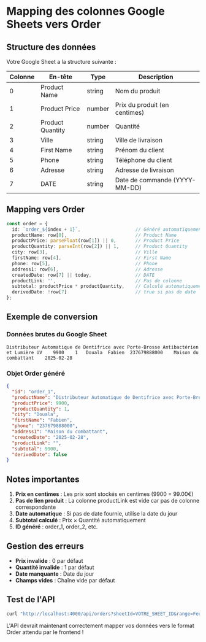 # Mapping des colonnes Google Sheets vers Order

## Structure des données

Votre Google Sheet a la structure suivante :

| Colonne | En-tête | Type | Description |
|---------|---------|------|-------------|
| 0 | Product Name | string | Nom du produit |
| 1 | Product Price | number | Prix du produit (en centimes) |
| 2 | Product Quantity | number | Quantité |
| 3 | Ville | string | Ville de livraison |
| 4 | First Name | string | Prénom du client |
| 5 | Phone | string | Téléphone du client |
| 6 | Adresse | string | Adresse de livraison |
| 7 | DATE | string | Date de commande (YYYY-MM-DD) |

## Mapping vers Order

```typescript
const order = {
  id: `order_${index + 1}`,                    // Généré automatiquement
  productName: row[0],                         // Product Name
  productPrice: parseFloat(row[1]) || 0,       // Product Price
  productQuantity: parseInt(row[2]) || 1,      // Product Quantity
  city: row[3],                                // Ville
  firstName: row[4],                           // First Name
  phone: row[5],                               // Phone
  address1: row[6],                            // Adresse
  createdDate: row[7] || today,                // DATE
  productLink: '',                             // Pas de colonne
  subtotal: productPrice * productQuantity,    // Calculé automatiquement
  derivedDate: !row[7]                         // true si pas de date
};
```

## Exemple de conversion

### Données brutes du Google Sheet
```
Distributeur Automatique de Dentifrice avec Porte-Brosse Antibactérien et Lumière UV	9900	1	Douala	Fabien	237679888000	Maison du combattant	2025-02-28
```

### Objet Order généré
```json
{
  "id": "order_1",
  "productName": "Distributeur Automatique de Dentifrice avec Porte-Brosse Antibactérien et Lumière UV",
  "productPrice": 9900,
  "productQuantity": 1,
  "city": "Douala",
  "firstName": "Fabien",
  "phone": "237679888000",
  "address1": "Maison du combattant",
  "createdDate": "2025-02-28",
  "productLink": "",
  "subtotal": 9900,
  "derivedDate": false
}
```

## Notes importantes

1. **Prix en centimes** : Les prix sont stockés en centimes (9900 = 99.00€)
2. **Pas de lien produit** : La colonne productLink est vide car pas de colonne correspondante
3. **Date automatique** : Si pas de date fournie, utilise la date du jour
4. **Subtotal calculé** : Prix × Quantité automatiquement
5. **ID généré** : order_1, order_2, etc.

## Gestion des erreurs

- **Prix invalide** : 0 par défaut
- **Quantité invalide** : 1 par défaut
- **Date manquante** : Date du jour
- **Champs vides** : Chaîne vide par défaut

## Test de l'API

```bash
curl "http://localhost:4000/api/orders?sheetId=VOTRE_SHEET_ID&range=Feuille1!A:Z"
```

L'API devrait maintenant correctement mapper vos données vers le format Order attendu par le frontend !
